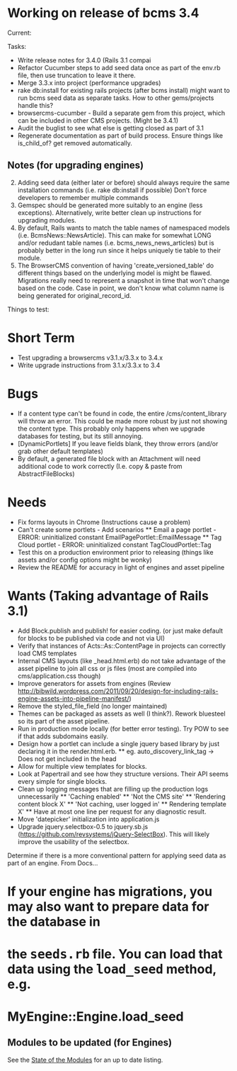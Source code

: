# Working on release of bcms 3.4

Current:

Tasks:

* Write release notes for 3.4.0 (Rails 3.1 compai
* Refactor Cucumber steps to add seed data once as part of the env.rb file, then use truncation to leave it there.
* Merge 3.3.x into project (performance upgrades)
* rake db:install for existing rails projects (after bcms install) might want to run bcms seed data as separate tasks. How to other gems/projects handle this?
* browsercms-cucumber - Build a separate gem from this project, which can be included in other CMS projects. (Might be 3.4.1)
* Audit the buglist to see what else is getting closed as part of 3.1
* Regenerate documentation as part of build process. Ensure things like is_child_of? get removed automatically.

## Notes (for upgrading engines)

2. Adding seed data (either later or before) should always require the same installation commands (i.e. rake db:install if possible) Don't force developers to remember multiple commands
3. Gemspec should be generated more suitably to an engine (less exceptions). Alternatively, write better clean up instructions for upgrading modules.
4. By default, Rails wants to match the table names of namespaced models (i.e. BcmsNews::NewsArticle). This can make for somewhat LONG and/or redudant table names (i.e. bcms_news_news_articles) but is probably better in the long run since it helps uniquely tie table to their module.
5.  The BrowserCMS convention of having 'create_versioned_table' do different things based on the underlying model is might be flawed. Migrations really need to represent a snapshot in time that won't change based on the code. Case in point, we don't know what column name is being generated for original_record_id.

Things to test:

# Short Term

* Test upgrading a browsercms v3.1.x/3.3.x to 3.4.x
* Write upgrade instructions from 3.1.x/3.3.x to 3.4

# Bugs


* If a content type can't be found in code, the entire /cms/content_library will throw an error. This could be made more robust by just not showing the content type. This probably only happens when we upgrade databases for testing, but its still annoying.
* [DynamicPortlets] If you leave fields blank, they throw errors (and/or grab other default templates)
* By default, a generated file block with an Attachment will need additional code to work correctly (I.e. copy & paste from AbstractFileBlocks)


# Needs

* Fix forms layouts in Chrome (Instructions cause a problem)
* Can't create some portlets - Add scenarios
** Email a page portlet  - ERROR: uninitialized constant EmailPagePortlet::EmailMessage
** Tag Cloud portlet - ERROR: uninitialized constant TagCloudPortlet::Tag
* Test this on a production environment prior to releasing (things like assets and/or config options might be wonky)
* Review the README for accuracy in light of engines and asset pipeline

# Wants (Taking advantage of Rails 3.1)

* Add Block.publish and publish! for easier coding. (or just make default for blocks to be published via code and not via UI)
* Verify that instances of Acts::As::ContentPage in projects can correctly load CMS templates
* Internal CMS layouts (like _head.html.erb) do not take advantage of the asset pipeline to join all css or js files (most are compiled into cms/application.css though)
* Improve generators for assets from engines (Review http://bibwild.wordpress.com/2011/09/20/design-for-including-rails-engine-assets-into-pipeline-manifest/)
* Remove the styled_file_field (no longer maintained)
* Themes can be packaged as assets as well (I think?). Rework bluesteel so its part of the asset pipeline.
* Run in production mode locally (for better error testing). Try POW to see if that adds subdomains easily.
* Design how a portlet can include a single jquery based library by just declaring it in the render.html.erb.
** eg. auto_discovery_link_tag -> Does not get included in the head
* Allow for multiple view templates for blocks.
* Look at Papertrail and see how they structure versions. Their API seems every simple for single blocks.
* Clean up logging messages that are filling up the production logs unnecessarily
** 'Caching enabled'
** 'Not the CMS site'
** 'Rendering content block X'
** 'Not caching, user logged in'
** Rendering template X'
** Have at most one line per request for any diagnostic result.
* Move 'datepicker' initialization into application.js
* Upgrade jquery.selectbox-0.5 to jquery.sb.js (https://github.com/revsystems/jQuery-SelectBox). This will likely improve the usability of the selectbox.

 Determine if there is a more conventional pattern for applying seed data as part of an engine.
  From Docs...

  # If your engine has migrations, you may also want to prepare data for the database in
  # the <tt>seeds.rb</tt> file. You can load that data using the <tt>load_seed</tt> method, e.g.
  #
  #   MyEngine::Engine.load_seed

## Modules to be updated (for Engines)

See the [State of the Modules](https://github.com/browsermedia/browsercms/wiki/State-of-the-Modules) for an up to date listing.


